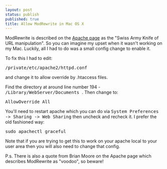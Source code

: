 ```yaml
---
layout: post
status: publish
published: true
title: Allow ModRewrite in Mac OS X
---
```

ModRewrite is described on the <a href="http://httpd.apache.org/docs/1.3/mod/mod_rewrite.html">Apache page</a> as the "Swiss Army Knife of URL manipulation".  So you can imagine my upset when it wasn't working on my Mac.  Luckily, all I had to do was a small config change to enable it.

To fix this I had to edit:

<pre lang="text">/private/etc/apache2/httpd.conf</pre>

and change it to allow override by .htaccess files.

Find the directory at around line number 194 - <tt>/Library/WebServer/Documents </tt>.   Then change to:

<pre lang="text">AllowOverride All</pre>

You'll need to restart apache which you can do via <tt>System Preferences -> Sharing -> Web Sharing</tt> then uncheck and recheck it.  I prefer the old fashioned way:

<pre lang="text">sudo apachectl graceful</pre>

Note that if you are trying to get this to work on your apache local to your user area then you will also need to change that config.

P.s. There is also a quote from Brian Moore on the Apache page which describes ModRewrite as "voodoo", so beware!
